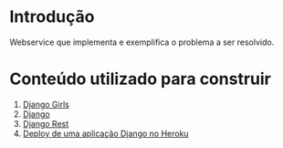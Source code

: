 # Introdução
Webservice que implementa e exemplifica o problema a ser resolvido.

# Conteúdo utilizado para construir

1. [Django Girls](https://tutorial.djangogirls.org/pt/)
2.  [Django](https://developer.mozilla.org/pt-BR/docs/Aprender/Getting_started_with_the_web) 
3. [Django Rest](https://www.django-rest-framework.org/tutorial/quickstart/)
4. [Deploy de uma aplicação Django no Heroku](https://medium.com/@renatojlelis/deploy-de-uma-aplica%C3%A7%C3%A3o-django-no-heroku-267ae0842410)
